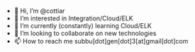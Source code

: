 - 👋 Hi, I’m @cottiar
- 👀 I’m interested in Integration/Cloud/ELK
- 🌱 I’m currently (constantly) learning Cloud/ELK
- 💞️ I’m looking to collaborate on new technologies
- 📫 How to reach me subbu[dot]gen[dot]3[at]gmail[dot]com

<!---
cottiar/cottiar is a ✨ special ✨ repository because its `README.md` (this file) appears on your GitHub profile.
You can click the Preview link to take a look at your changes.
--->
